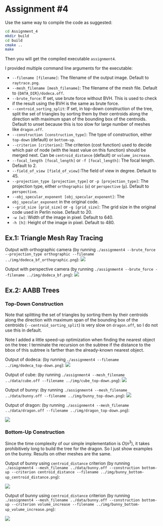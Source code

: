 Assignment #4
========================

Use the same way to compile the code as suggested:

```bash
cd Assignment_4
mkdir build
cd build
cmake ..
make
```

Then you will get the compiled executable `assignment4`.

I provided multiple command line arguments for the executable:

* `--filename [filename]`: The filename of the output image. Default to `raytrace.png`.
* `--mesh_filename [mesh_filename]`: The filename of the mesh file. Default to `{DATA_DIR}/dodeca.off`.
* `--brute_force`: If set, use brute force without BVH. This is used to check if the result using the BVH is the same as brute force.
* `--centroid_sorting_split`: If set, in top-down construction of the tree, split the set of triangles by sorting them by their centroids along the direction with maximum span of the bounding box of the centroids. Default to unset because this is too slow for large number of meshes like `dragon.off`.
* `--construction [construction_type]`: The type of construction, either `top-down` (default) or `bottom-up`.
* `--criterion [criterion]`: The criterion (cost function) used to decide which pair of node (with the least value on this function) should be merged next. Can be `centroid_distance` (default) or `volume_increase`.
* `--focal_length [focal_length]` or `-f [focal_length]`: The focal length. Default to 2.
* `--field_of_view [field_of_view]`:The field of view in degree. Default to 45.
* `--projection_type [projection_type]` or `-p [projection_type]`: The projection type, either `orthographic` (`o`) or `perspective` (`p`). Default to `perspective`.
* `--obj_specular_exponent [obj_specular_exponent]`: The `obj_specular_exponent` in the original code.
* `--grid_size [grid_size]` or `-g [grid_size]`: The grid size in the original code used in Perlin noise. Default to 20.
* `-w [w]`: Width of the image in pixel. Default to 640.
* `-h [h]`: Height of the image in pixel. Default to 480.

## Ex.1: Triangle Mesh Ray Tracing

Output with orthographic camera (by running `./assignment4 --brute_force --projection_type orthographic --filename ../img/dodeca_bf_orthographic.png`):
![](img/dodeca_bf_orthographic.png?raw=true)

Output with perspective camera (by running `./assignment4 --brute_force --filename ../img/dodeca_bf.png`):
![](img/dodeca_bf.png?raw=true)

## Ex.2: AABB Trees

### Top-Down Construction

Note that splitting the set of triangles by sorting them by their centroids along the direction with maximum span of the bounding box of the centroids (`--centroid_sorting_split`) is very slow on `dragon.off`, so I do not use this in default.

Note I added a little speed-up optimization when finding the nearest object on the tree: I terminate the recursion on the subtree if the distance to the bbox of this subtree is farther than the already-known nearest object.

Output of dodeca: (by running `./assignment4 --filename ../img/dodeca_top-down.png`):
![](img/dodeca_top-down.png?raw=true)

Output of cube: (by running `./assignment4 --mesh_filename ../data/cube.off --filename ../img/cube_top-down.png`):
![](img/cube_top-down.png?raw=true)

Output of bunny: (by running `./assignment4 --mesh_filename ../data/bunny.off --filename ../img/bunny_top-down.png`):
![](img/bunny_top-down.png?raw=true)

Output of dragon: (by running `./assignment4 --mesh_filename ../data/dragon.off --filename ../img/dragon_top-down.png`):

![](img/dragon_top-down.png?raw=true)

### Bottom-Up Construction

Since the time complexity of our simple implementation is $O(n^3)$, it takes prohibitively long to build the tree for the dragon. So I just show examples on the bunny. Results on other meshes are the same.

Output of bunny using `centroid_distance` criterion (by running `./assignment4 --mesh_filename ../data/bunny.off --construction bottom-up --criterion centroid_distance --filename ../img/bunny_bottom-up_centroid_distance.png`):

![](img/bunny_bottom-up_centroid_distance.png?raw=true)

Output of bunny using `centroid_distance` criterion (by running `./assignment4 --mesh_filename ../data/bunny.off --construction bottom-up --criterion volume_increase --filename ../img/bunny_bottom-up_volume_increase.png`):

![](img/bunny_bottom-up_volume_increase.png?raw=true)
